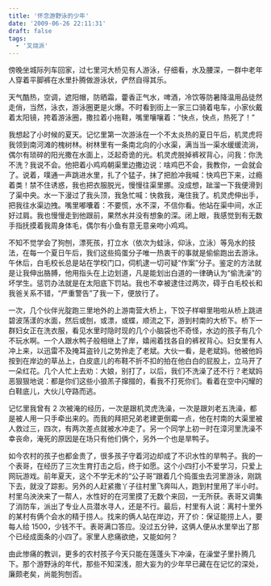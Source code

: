 ```yaml
---
title: '怀念游野泳的少年'
date: '2009-06-26 22:11:31'
draft: false
tags:
  - '叉烧派'
---
```


傍晚坐城际列车回家，过七里河大桥见有人游泳，仔细看，水及腰深，一群中老年人穿着平脚裤在水里扑腾做游泳状，俨然自得其乐。

天气酷热，空调，遮阳帽，防晒霜，藿香正气水，啤酒，冷饮等防暑降温用品徒然走俏，当然，泳衣，游泳圈更是火爆。不时看到街上一家三口骑着电车，小家伙戴着太阳镜，挎着游泳圈，撒拉着小拖鞋，嘴里嚷嚷着：“快点，快点，热死了！”

我想起了小时候的夏天。记忆里第一次游泳在一个不太炎热的夏日午后，机灵虎将我领到南河滩的槐树林。树林里有一条南北向的小水渠，满当当一渠水缓缓流淌，偶尔有琐碎的阳光撒在水面上，泛起奇诡的光。机灵虎脱掉裤衩背心，问我：你洗不洗？我说不会。他把着小鸡鸡朝渠里边撒边说：啥鸡巴不会，我教你，一会就会了。说着，噗通一声跳进水里，扎了个猛子，抹了把脸冲我喊：快鸡巴下来，过瘾着类！禁不住诱惑，我也把衣服脱光，慢慢往渠里挪。没成想，跐溜一下我便滑到了渠中央。水一下漫过了我头顶，我急忙喊：快救我，淹住我了。机灵虎伸出手，把我往水渠边拽。嘴里嘟囔着：不要慌，水不深，不信你看。他站在渠中间，水正好过肩。我也慢慢走到他跟前，果然水并没有想象的深。闭上眼，我感觉到有无数手指抚摸着我周身体毛，偶尔有小鱼有意无意亲吻小鸡鸡。

不知不觉学会了狗刨，漂死孩，打立水（依次为蛙泳，仰泳，立泳）等凫水的技法，在每一个夏日午后，我们这些捣蛋分子唯一热衷干的事就是偷偷跑出去游泳。午休后，白毛校长总是站在学校门口，伺机逮一切可疑“作案”分子。鉴定的方法就是让我伸出胳膊，他用指头在上边划道，凡是能划出白道的一律确认为“偷洗澡”的坏学生。惩罚办法就是在太阳底下罚站。我也不幸被逮住过两次，碍于白毛校长和我爸关系不错，“严重警告”了我一下，便放行了。

一次，几个伙伴光腚跑三里地外的上游南营大桥上，下饺子样噼里啪啦从桥上跳进碧波荡漾的水面，然后或刨，或漂，或蝶，顺流之下，游到村南的大桥下。桥下一群妇女正在洗衣服，看见水里时隐时现的几个小脑袋也不奇怪，水边的孩子有几个不玩水啊。一个人跟水鸭子般相继上了岸，嬉闹着找各自的裤衩背心。妇女里有人冲上来，以迅雷不及掩耳盗铃儿之势拎走了老斌。大伙一看，是老斌妈。他被他妈按到在岸边的草丛上，白皮底儿的布鞋不折不扣的拍在他白白的屁股上，立马开了一朵红花。几个人忙上去劝：大娘，别打了，以后，我们不洗澡了还不行？老斌妈恶狠狠地说：都是你们这些小狼羔子撺掇的，看我不打死你们。看着在空中闪耀的白鞋底儿，大伙儿夺路而逃。

记忆里我曾有 2 次被淹的经历，一次是跟机灵虎洗澡，一次是跟刘老五洗澡，都是被人用一只手牵出来的。而我的拜把兄弟老建更倒霉一点，他在村南的大渠里被人救过三，四次，有两次差点就被水冲走了。另一个同学上初一时在漳河里洗澡不幸丧命，淹死的原因是在场只有他们俩个，另外一个也是旱鸭子。

如今农村的孩子也都金贵了，很多孩子守着河边却成了不识水性的旱鸭子。我的一个表哥，在经历了三次生育打击之后，终于如愿。这个小四打小不爱学习，只爱上网玩游戏。前年夏天，这个不学无术的“公子哥”跟着几个捣蛋虫去河里游泳，刚跳下去，就没了踪影。另外的人赶紧撒丫子往村里飞奔叫人，跑到村里用了半小时。村里乌泱泱来了一帮人，水性好的在河里摸了无数个来回，一无所获。表哥又调集了消防车，派出了专业人员潜水寻人，还是不行。最后，村里有人说：离村十里外的某村有俩个会水的精于捞人。找来的俩人站在岸边，开了价：保证能捞上人，要每人给 1500，少钱不干。表哥满口答应。没过五分钟，这俩人便从水里举出了那个已经成面条的小四了。家里人悲痛欲绝，又能如何？

由此惨痛的教训，更多的农村孩子今天只能在莲蓬头下冲澡，在澡堂子里扑腾几下。那个游野泳的年代，那些不知深浅，胆大妄为的少年早已藏在在记忆的深处，廉颇老矣，尚能狗刨否。
